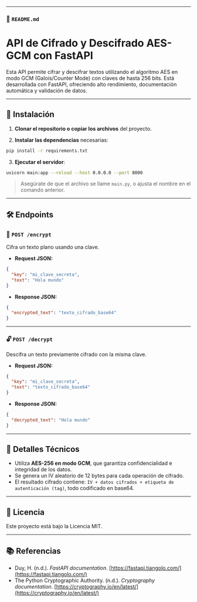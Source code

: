 
---

### 📄 `README.md`

# API de Cifrado y Descifrado AES-GCM con FastAPI

Esta API permite cifrar y descifrar textos utilizando el algoritmo AES en modo GCM (Galois/Counter Mode) con claves de hasta 256 bits. Está desarrollada con FastAPI, ofreciendo alto rendimiento, documentación automática y validación de datos.

---

## 🚀 Instalación

1. **Clonar el repositorio o copiar los archivos** del proyecto.

2. **Instalar las dependencias** necesarias:

```bash
pip install -r requirements.txt
````

3. **Ejecutar el servidor**:

```bash
uvicorn main:app --reload --host 0.0.0.0 --port 8000
```

> Asegúrate de que el archivo se llame `main.py`, o ajusta el nombre en el comando anterior.

---

## 🛠️ Endpoints

### 🔐 `POST /encrypt`

Cifra un texto plano usando una clave.

* **Request JSON:**

```json
{
  "key": "mi_clave_secreta",
  "text": "Hola mundo"
}
```

* **Response JSON:**

```json
{
  "encrypted_text": "texto_cifrado_base64"
}
```

---

### 🔓 `POST /decrypt`

Descifra un texto previamente cifrado con la misma clave.

* **Request JSON:**

```json
{
  "key": "mi_clave_secreta",
  "text": "texto_cifrado_base64"
}
```

* **Response JSON:**

```json
{
  "decrypted_text": "Hola mundo"
}
```

---

## 🧠 Detalles Técnicos

* Utiliza **AES-256 en modo GCM**, que garantiza confidencialidad e integridad de los datos.
* Se genera un IV aleatorio de 12 bytes para cada operación de cifrado.
* El resultado cifrado contiene: `IV + datos cifrados + etiqueta de autenticación (tag)`, todo codificado en base64.

---

## 🧾 Licencia

Este proyecto está bajo la Licencia MIT.

---

## 📚 Referencias

* Duy, H. (n.d.). *FastAPI documentation*. [https://fastapi.tiangolo.com/](https://fastapi.tiangolo.com/)
* The Python Cryptographic Authority. (n.d.). *Cryptography documentation*. [https://cryptography.io/en/latest/](https://cryptography.io/en/latest/)

```
